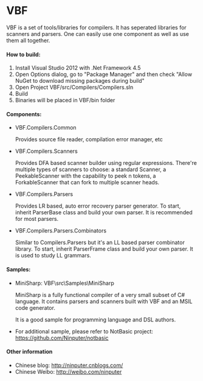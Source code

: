 VBF
========

VBF is a set of tools/libraries for compilers. It has seperated libraries for scanners and parsers. One can easily use one component as well as use them all together.

#### How to build:
1. Install Visual Studio 2012 with .Net Framework 4.5
2. Open Options dialog, go to "Package Manager" and then check "Allow NuGet to download missing packages during build"
3. Open Project VBF/src/Compilers/Compilers.sln
4. Build
5. Binaries will be placed in VBF/bin folder

#### Components:
* VBF.Compilers.Common

	Provides source file reader, compilation error manager, etc

* VBF.Compilers.Scanners

	Provides DFA based scanner builder using regular expressions. There're multiple types of scanners to choose: a standard Scanner, a PeekableScanner with the capability to peek n tokens, a ForkableScanner that can fork to multiple scanner heads.

* VBF.Compilers.Parsers

	Provides LR based, auto error recovery parser generator. To start, inherit ParserBase<T> class and build your own parser. It is recommended for most parsers.

* VBF.Compilers.Parsers.Combinators

	Similar to Compilers.Parsers but it's an LL based parser combinator library. To start, inherit ParserFrame<T> class and build your own parser. It is used to study LL grammars.

#### Samples:
* MiniSharp: VBF\src\Samples\MiniSharp

	MiniSharp is a fully functional compiler of a very small subset of C# language. It contains parsers and scanners built with VBF and an MSIL code generator.
	
	It is a good sample for programming language and DSL authors.

* For additional sample, please refer to NotBasic project: https://github.com/Ninputer/notbasic

#### Other information
* Chinese blog: http://ninputer.cnblogs.com/
* Chinese Weibo: http://weibo.com/ninputer
